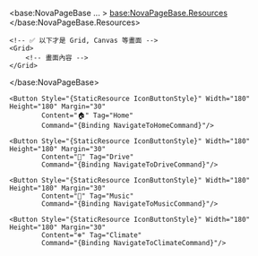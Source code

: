 <base:NovaPageBase ... >
    <base:NovaPageBase.Resources>
        <Style x:Key="IconButtonStyle" TargetType="Button">
            <Setter Property="Background" Value="Transparent"/>
            <Setter Property="BorderThickness" Value="0"/>
            <Setter Property="Cursor" Value="Hand"/>
            <Setter Property="Foreground" Value="White"/>
            <Setter Property="FontSize" Value="48"/>
            <Setter Property="FontWeight" Value="Bold"/>
            <Setter Property="Template">
                <Setter.Value>
                    <ControlTemplate TargetType="Button">
                        <StackPanel HorizontalAlignment="Center" VerticalAlignment="Center">
                            <TextBlock x:Name="Icon" Text="{TemplateBinding Content}" HorizontalAlignment="Center"/>
                            <TextBlock x:Name="Label" Text="{TemplateBinding Tag}" FontSize="24" FontWeight="Bold" HorizontalAlignment="Center"/>
                        </StackPanel>
                        <ControlTemplate.Triggers>
                            <Trigger Property="IsMouseOver" Value="True">
                                <Setter TargetName="Icon" Property="Foreground" Value="#00FFFF"/>
                                <Setter TargetName="Label" Property="Foreground" Value="#00FFFF"/>
                                <Setter TargetName="Icon" Property="RenderTransform">
                                    <Setter.Value>
                                        <ScaleTransform ScaleX="1.1" ScaleY="1.1"/>
                                    </Setter.Value>
                                </Setter>
                                <Setter TargetName="Icon" Property="RenderTransformOrigin" Value="0.5,0.5"/>
                            </Trigger>
                        </ControlTemplate.Triggers>
                    </ControlTemplate>
                </Setter.Value>
            </Setter>
        </Style>
    </base:NovaPageBase.Resources>

    <!-- ✅ 以下才是 Grid, Canvas 等畫面 -->
    <Grid>
        <!-- 畫面內容 -->
    </Grid>

</base:NovaPageBase>


<StackPanel Orientation="Horizontal" HorizontalAlignment="Center" VerticalAlignment="Center" Margin="30,0">

    <Button Style="{StaticResource IconButtonStyle}" Width="180" Height="180" Margin="30"
            Content="🏠" Tag="Home"
            Command="{Binding NavigateToHomeCommand}"/>

    <Button Style="{StaticResource IconButtonStyle}" Width="180" Height="180" Margin="30"
            Content="🚗" Tag="Drive"
            Command="{Binding NavigateToDriveCommand}"/>

    <Button Style="{StaticResource IconButtonStyle}" Width="180" Height="180" Margin="30"
            Content="🎵" Tag="Music"
            Command="{Binding NavigateToMusicCommand}"/>

    <Button Style="{StaticResource IconButtonStyle}" Width="180" Height="180" Margin="30"
            Content="❄️" Tag="Climate"
            Command="{Binding NavigateToClimateCommand}"/>

</StackPanel>